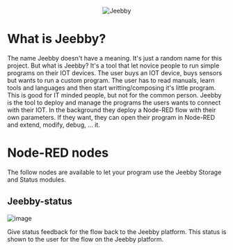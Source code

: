 <p align="center">
  <img src="https://user-images.githubusercontent.com/6877485/210876437-1ee419a6-64ea-4be9-a715-8014bf4c9039.png" alt="Jeebby" />
</p>

# What is Jeebby?

The name Jeebby doesn't have a meaning. It's just a random name for this project.
But what is Jeebby? It's a tool that let novice people to run simple programs on their IOT devices.
The user buys an IOT device, buys sensors but wants to run a custom program. The user has to read manuals, learn tools and languages and then start writting/composing it's little program. This is good for IT minded people, but not for the common person.
Jeebby is the tool to deploy and manage the programs the users wants to connect with their IOT. In the background they deploy a Node-RED flow with their own parameters. If they want, they can open their program in Node-RED and extend, modify, debug, ... it.

# Node-RED nodes

The follow nodes are available to let your program use the Jeebby Storage and Status modules.

## Jeebby-status
![image](https://github.com/jeebby/node-jeebby/assets/6877485/c7edc8ca-6b7f-45af-9bbb-590afd3c3da4)

Give status feedback for the flow back to the Jeebby platform. This status is shown to the user for the flow on the Jeebby platform.
